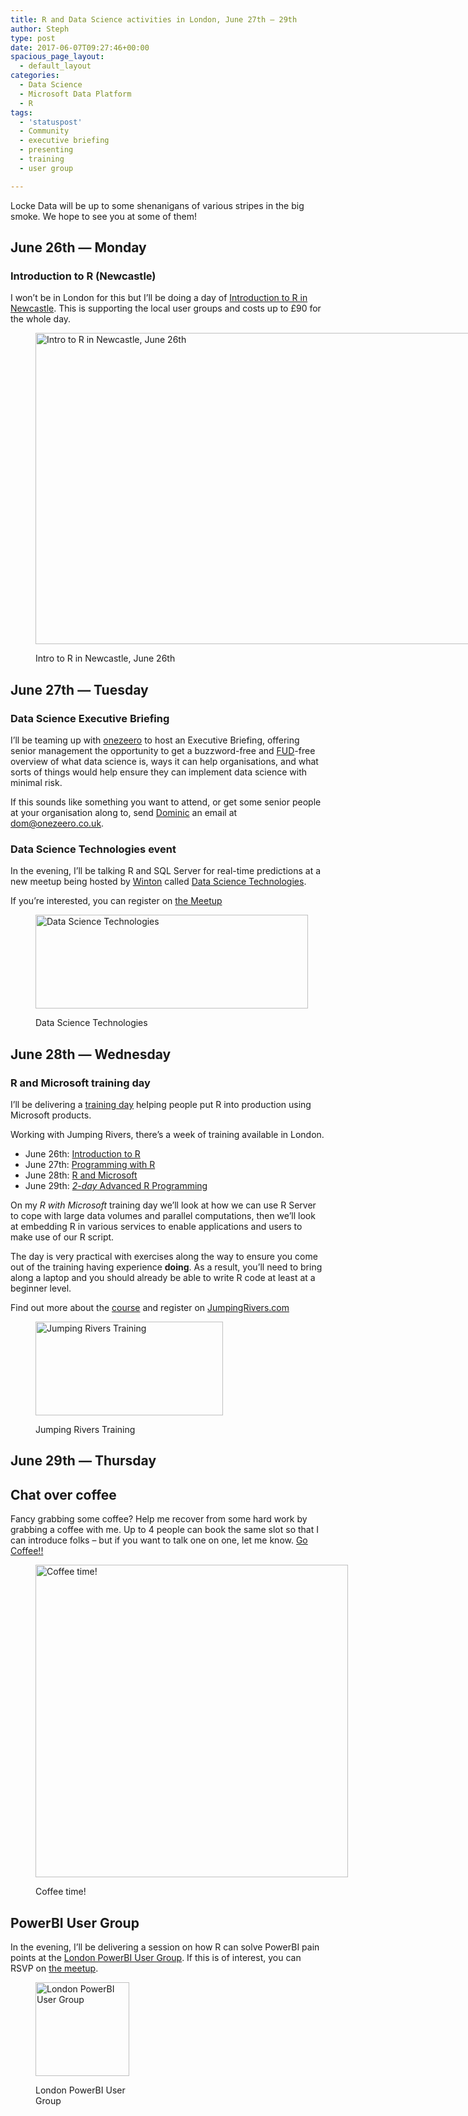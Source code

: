 ```yaml
---
title: R and Data Science activities in London, June 27th – 29th
author: Steph
type: post
date: 2017-06-07T09:27:46+00:00
spacious_page_layout:
  - default_layout
categories:
  - Data Science
  - Microsoft Data Platform
  - R
tags:
  - 'statuspost'
  - Community
  - executive briefing
  - presenting
  - training
  - user group

---
```

Locke Data will be up to some shenanigans of various stripes in the big smoke. We hope to see you at some of them!

## June 26th &#8212; Monday

### Introduction to R (Newcastle)

I won&#8217;t be in London for this but I&#8217;ll be doing a day of [Introduction to R in Newcastle][1]. This is supporting the local user groups and costs up to £90 for the whole day.<figure id="attachment_62233" style="width: 959px" class="wp-caption aligncenter">

[<img class="size-full wp-image-62233" src="../img/Intro-to-R-More-Info_nrq97b.png" alt="Intro to R in Newcastle, June 26th" width="959" height="498" />][1]<figcaption class="wp-caption-text">Intro to R in Newcastle, June 26th</figcaption></figure> 

## June 27th &#8212; Tuesday

### Data Science Executive Briefing

I&#8217;ll be teaming up with [onezeero][2] to host an Executive Briefing, offering senior management the opportunity to get a buzzword-free and [FUD][3]-free overview of what data science is, ways it can help organisations, and what sorts of things would help ensure they can implement data science with minimal risk.

If this sounds like something you want to attend, or get some senior people at your organisation along to, send [Dominic][4] an email at [dom@onezeero.co.uk][5].

### Data Science Technologies event

In the evening, I&#8217;ll be talking R and SQL Server for real-time predictions at a new meetup being hosted by [Winton][6] called [Data Science Technologies][7].

If you&#8217;re interested, you can register on [the Meetup][8]<figure style="width: 436px" class="wp-caption aligncenter">

[<img class="size-large" src="https://secure.meetupstatic.com/photos/member/5/f/e/5/highres_267444549.jpeg" alt="Data Science Technologies" width="436" height="150" />][8]<figcaption class="wp-caption-text">Data Science Technologies</figcaption></figure> 

## June 28th &#8212; Wednesday

### R and Microsoft training day

I&#8217;ll be delivering a [training day][9] helping people put R into production using Microsoft products.

Working with Jumping Rivers, there&#8217;s a week of training available in London.

  * June 26th: [Introduction to R][10]
  * June 27th: [Programming with R][11]
  * June 28th: [R and Microsoft][9]
  * June 29th: [_2-day_ Advanced R Programming][12]

On my _R with Microsoft_ training day we&#8217;ll look at how we can use R Server to cope with large data volumes and parallel computations, then we&#8217;ll look at embedding R in various services to enable applications and users to make use of our R script.

The day is very practical with exercises along the way to ensure you come out of the training having experience **doing**. As a result, you&#8217;ll need to bring along a laptop and you should already be able to write R code at least at a beginner level.

Find out more about the [course][9] and register on [JumpingRivers.com][13]<figure id="attachment_62235" style="width: 300px" class="wp-caption aligncenter">

[<img src="../img/300_125_gfb4n7.jpg" alt="Jumping Rivers Training" width="300" height="150" class="size-full wp-image-62235" />][13]<figcaption class="wp-caption-text">Jumping Rivers Training</figcaption></figure> 

## June 29th &#8212; Thursday

## Chat over coffee

Fancy grabbing some coffee? Help me recover from some hard work by grabbing a coffee with me. Up to 4 people can book the same slot so that I can introduce folks &#8211; but if you want to talk one on one, let me know. [Go Coffee!!][14]<figure style="width: 500px" class="wp-caption aligncenter">

[<img class="size-large" src="https://media.giphy.com/media/687qS11pXwjCM/giphy.gif" alt="Coffee time!" width="500" height="500" />][14]<figcaption class="wp-caption-text">Coffee time!</figcaption></figure> 

## PowerBI User Group

In the evening, I&#8217;ll be delivering a session on how R can solve PowerBI pain points at the [London PowerBI User Group][15]. If this is of interest, you can RSVP on [the meetup][15].<figure style="width: 150px" class="wp-caption aligncenter">

[<img class="size-large" src="https://secure.meetupstatic.com/photos/event/8/c/9/e/highres_448655998.jpeg" alt="London PowerBI User Group" width="150" height="150" />][15]<figcaption class="wp-caption-text">London PowerBI User Group</figcaption></figure>

 [1]: https://negroupsintrotor.eventbrite.com/?aff=itsalocke
 [2]: https://www.onezeero.co.uk/
 [3]: https://en.wikipedia.org/wiki/Fear,_uncertainty_and_doubt
 [4]: https://www.linkedin.com/in/dominicadamczyk/
 [5]: mailto://dom@onezeero.co.uk
 [6]: https://www.winton.com/en/
 [7]: https://www.meetup.com/Data-Science-Technologies/
 [8]: https://www.meetup.com/Data-Science-Technologies/events/240480512/
 [9]: https://www.jumpingrivers.com/courses/16_r-and-microsoft?utm_source=blog&utm_medium=steph&utm_campaign=June
 [10]: https://www.jumpingrivers.com/courses/0_introduction-to-r?utm_source=blog&utm_medium=steph&utm_campaign=June
 [11]: https://www.jumpingrivers.com/courses/2_programming-with-r?utm_source=blog&utm_medium=steph&utm_campaign=June
 [12]: https://www.jumpingrivers.com/courses/3_advanced-r-programming?utm_source=blog&utm_medium=steph&utm_campaign=June
 [13]: https://www.jumpingrivers.com/dates?utm_source=blog&utm_medium=steph&utm_campaign=June
 [14]: https://calendly.com/lockedata/coffee-time/06-29-2017
 [15]: https://www.meetup.com/London-PUG/